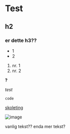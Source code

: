 # Test
## h2
### er dette h3??

- 1
- 2

1. nr. 1
2. nr. 2

**?**

_test_

`code`

[skoleting](https://skoleting.com)

![image](https://skoleting.com/yt.png)

vanlig tekst??
enda mer tekst?
